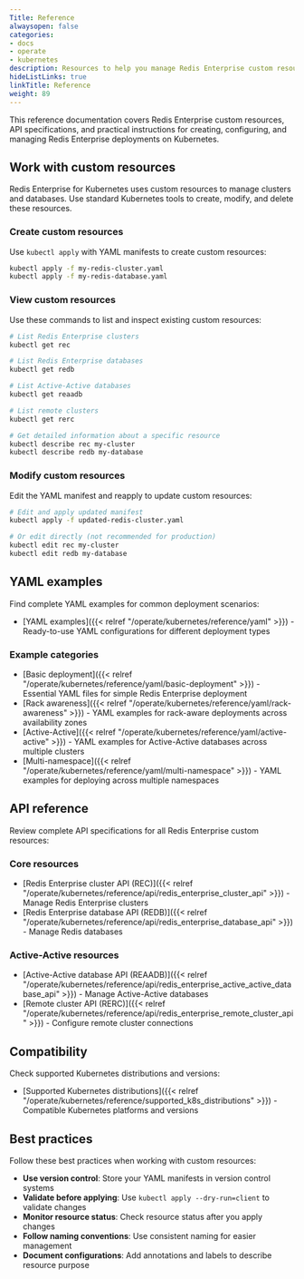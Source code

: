 ```yaml
---
Title: Reference
alwaysopen: false
categories:
- docs
- operate
- kubernetes
description: Resources to help you manage Redis Enterprise custom resources on Kubernetes.
hideListLinks: true
linkTitle: Reference
weight: 89
---
```


This reference documentation covers Redis Enterprise custom resources, API specifications, and practical instructions for creating, configuring, and managing Redis Enterprise deployments on Kubernetes.

## Work with custom resources

Redis Enterprise for Kubernetes uses custom resources to manage clusters and databases. Use standard Kubernetes tools to create, modify, and delete these resources.

### Create custom resources

Use `kubectl apply` with YAML manifests to create custom resources:

```bash
kubectl apply -f my-redis-cluster.yaml
kubectl apply -f my-redis-database.yaml
```

### View custom resources

Use these commands to list and inspect existing custom resources:

```bash
# List Redis Enterprise clusters
kubectl get rec

# List Redis Enterprise databases
kubectl get redb

# List Active-Active databases
kubectl get reaadb

# List remote clusters
kubectl get rerc

# Get detailed information about a specific resource
kubectl describe rec my-cluster
kubectl describe redb my-database
```

### Modify custom resources

Edit the YAML manifest and reapply to update custom resources:

```bash
# Edit and apply updated manifest
kubectl apply -f updated-redis-cluster.yaml

# Or edit directly (not recommended for production)
kubectl edit rec my-cluster
kubectl edit redb my-database
```

## YAML examples

Find complete YAML examples for common deployment scenarios:

- [YAML examples]({{< relref "/operate/kubernetes/reference/yaml" >}}) - Ready-to-use YAML configurations for different deployment types

### Example categories

- [Basic deployment]({{< relref "/operate/kubernetes/reference/yaml/basic-deployment" >}}) - Essential YAML files for simple Redis Enterprise deployment
- [Rack awareness]({{< relref "/operate/kubernetes/reference/yaml/rack-awareness" >}}) - YAML examples for rack-aware deployments across availability zones
- [Active-Active]({{< relref "/operate/kubernetes/reference/yaml/active-active" >}}) - YAML examples for Active-Active databases across multiple clusters
- [Multi-namespace]({{< relref "/operate/kubernetes/reference/yaml/multi-namespace" >}}) - YAML examples for deploying across multiple namespaces

## API reference

Review complete API specifications for all Redis Enterprise custom resources:

### Core resources

- [Redis Enterprise cluster API (REC)]({{< relref "/operate/kubernetes/reference/api/redis_enterprise_cluster_api" >}}) - Manage Redis Enterprise clusters
- [Redis Enterprise database API (REDB)]({{< relref "/operate/kubernetes/reference/api/redis_enterprise_database_api" >}}) - Manage Redis databases

### Active-Active resources

- [Active-Active database API (REAADB)]({{< relref "/operate/kubernetes/reference/api/redis_enterprise_active_active_database_api" >}}) - Manage Active-Active databases
- [Remote cluster API (RERC)]({{< relref "/operate/kubernetes/reference/api/redis_enterprise_remote_cluster_api" >}}) - Configure remote cluster connections

## Compatibility

Check supported Kubernetes distributions and versions:

- [Supported Kubernetes distributions]({{< relref "/operate/kubernetes/reference/supported_k8s_distributions" >}}) - Compatible Kubernetes platforms and versions

## Best practices

Follow these best practices when working with custom resources:

- **Use version control**: Store your YAML manifests in version control systems
- **Validate before applying**: Use `kubectl apply --dry-run=client` to validate changes
- **Monitor resource status**: Check resource status after you apply changes
- **Follow naming conventions**: Use consistent naming for easier management
- **Document configurations**: Add annotations and labels to describe resource purpose